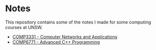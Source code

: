 # Notes
This repository contains some of the notes I made for some computing courses at
UNSW.

- [COMP3331 - Computer Networks and Applications](https://github.com/bellarm/notes/tree/master/cs3331)
- [COMP6771 - Advanced C++ Programming](https://github.com/bellarm/notes/tree/master/cs6771)
